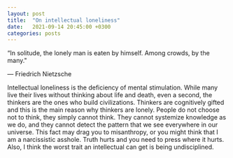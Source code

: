 ```yaml
---
layout: post
title:  "On intellectual loneliness"
date:   2021-09-14 20:45:00 +0300
categories: posts
---
```


“In solitude, the lonely man is eaten by himself. Among crowds, by the many."

― Friedrich Nietzsche




Intellectual loneliness is the deficiency of mental stimulation. While many live their lives without thinking about life and death, even a second, the thinkers are the ones who build civilizations. 
Thinkers are cognitively gifted and this is the main reason why thinkers are lonely. People do not choose not to think, they simply cannot think. They cannot systemize knowledge as we do, and they cannot detect the pattern that we see everywhere in our universe.
This fact may drag you to misanthropy, or you might think that I am a narcissistic asshole. Truth hurts and you need to press where it hurts.
Also, I think the worst trait an intellectual can get is being undisciplined.

